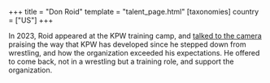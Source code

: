+++
title = "Don Roid"
template = "talent_page.html"
[taxonomies]
country = ["US"]
+++

In 2023, Roid appeared at the KPW training camp, and [talked to the camera](https://www.youtube.com/watch?v=GuYpnWOBRDI) praising the way that KPW has developed since he stepped down from wrestling, and how the organization exceeded his expectations. He offered to come back, not in a wrestling but a training role, and support the organization.
